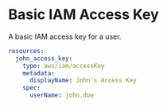 # Basic IAM Access Key

A basic IAM access key for a user.

```yaml
resources:
  john_access_key:
    type: aws/iam/accessKey
    metadata:
      displayName: John's Access Key
    spec:
      userName: john.doe
``` 
